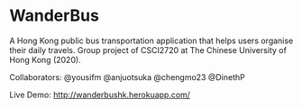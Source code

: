 # WanderBus
A Hong Kong public bus transportation application that helps users organise their daily travels.
Group project of CSCI2720 at The Chinese University of Hong Kong (2020).

Collaborators:
@yousifm
@anjuotsuka
@chengmo23
@DinethP

Live Demo:
http://wanderbushk.herokuapp.com/
